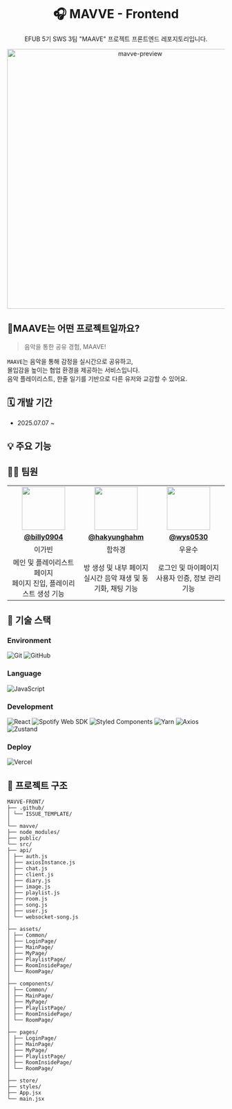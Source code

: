 <div align="center">
  <h1>🎧 MAVVE - Frontend</h1>
  <p>EFUB 5기 SWS 3팀 "MAAVE" 프로젝트 프론트엔드 레포지토리입니다.</p>
  <img width="600" alt="mavve-preview" src="https://github.com/user-attachments/assets/65266682-ae49-447b-af9d-8c872395382a" />
</div>


## 🎸MAAVE는 어떤 프로젝트일까요?

> 음악을 통한 공유 경험, MAAVE!

`MAAVE`는 음악을 통해 감정을 실시간으로 공유하고,  
몰입감을 높이는 협업 환경을 제공하는 서비스입니다.  
음악 플레이리스트, 한줄 일기를 기반으로 다른 유저와 교감할 수 있어요.



## 🗓️ 개발 기간
- 2025.07.07 ~



## 💡 주요 기능



## 👩‍💻 팀원

<table style="table-layout: fixed; width: 100%;">
  <tr>
    <td align="center" width="33%"><img src="https://github.com/billy0904.png" width="100" /></td>
    <td align="center" width="33%"><img src="https://github.com/hakyunghahm.png" width="100" /></td>
    <td align="center" width="33%"><img src="https://github.com/wys0530.png" width="100" /></td>
  </tr>
  <tr>
    <td align="center"><a href="https://github.com/billy0904"><strong>@billy0904</strong></a></td>
    <td align="center"><a href="https://github.com/hakyunghahm"><strong>@hakyunghahm</strong></a></td>
    <td align="center"><a href="https://github.com/wys0530"><strong>@wys0530</strong></a></td>
  </tr>
  <tr>
    <td align="center">이가빈</td>
    <td align="center">함하경</td>
    <td align="center">우윤수</td>
  </tr>
  <tr>
    <td align="center">메인 및 플레이리스트 페이지<br/>페이지 진입, 플레이리스트 생성 기능</td>
    <td align="center">방 생성 및 내부 페이지<br/>실시간 음악 재생 및 동기화, 채팅 기능</td>
    <td align="center">로그인 및 마이페이지<br/>사용자 인증, 정보 관리 기능</td>
  </tr>
</table>

## 🔧 기술 스택

### Environment  
![Git](https://img.shields.io/badge/GIT-F05032?style=for-the-badge&logo=git&logoColor=white)
![GitHub](https://img.shields.io/badge/GitHub-181717?style=for-the-badge&logo=github&logoColor=white)

### Language  
![JavaScript](https://img.shields.io/badge/JavaScript-F7DF1E?style=for-the-badge&logo=javascript&logoColor=black)

### Development  
![React](https://img.shields.io/badge/React-61DAFB?style=for-the-badge&logo=react&logoColor=white)
![Spotify Web SDK](https://img.shields.io/badge/Spotify%20Web%20SDK-1ED760?style=for-the-badge&logo=spotify&logoColor=white)
![Styled Components](https://img.shields.io/badge/Styled--Components-DB7093?style=for-the-badge&logo=styled-components&logoColor=white)
![Yarn](https://img.shields.io/badge/Yarn-2C8EBB?style=for-the-badge&logo=yarn&logoColor=white)
![Axios](https://img.shields.io/badge/Axios-5A29E4?style=for-the-badge&logo=axios&logoColor=white)
![Zustand](https://img.shields.io/badge/Zustand-000000?style=for-the-badge&logo=Zustand&logoColor=white)

### Deploy  
![Vercel](https://img.shields.io/badge/Vercel-000000?style=for-the-badge&logo=vercel&logoColor=white)


## 📁 프로젝트 구조

```
MAVVE-FRONT/
├── .github/
│ └── ISSUE_TEMPLATE/
│
└── mavve/
├── node_modules/
├── public/
└── src/
├── api/
│ ├── auth.js
│ ├── axiosInstance.js
│ ├── chat.js
│ ├── client.js
│ ├── diary.js
│ ├── image.js
│ ├── playlist.js
│ ├── room.js
│ ├── song.js
│ ├── user.js
│ └── websocket-song.js
│
├── assets/
│ ├── Common/
│ ├── LoginPage/
│ ├── MainPage/
│ ├── MyPage/
│ ├── PlaylistPage/
│ ├── RoomInsidePage/
│ └── RoomPage/
│
├── components/
│ ├── Common/
│ ├── MainPage/
│ ├── MyPage/
│ ├── PlaylistPage/
│ ├── RoomInsidePage/
│ └── RoomPage/
│
├── pages/
│ ├── LoginPage/
│ ├── MainPage/
│ ├── MyPage/
│ ├── PlaylistPage/
│ ├── RoomInsidePage/
│ └── RoomPage/
│
├── store/
├── styles/
├── App.jsx
└── main.jsx       

```


